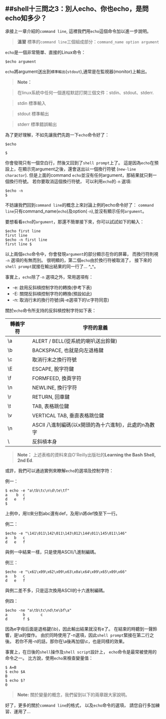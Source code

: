 ##shell十三問之3：別人echo、你也echo，是問echo知多少？
---

承接上一章介紹的`command line`, 這裡我們用`echo`這個命令加以進一步說明。

>  **溫習**
>  標準的`command line`三個組成部分：`command_name option argument`


`echo`是一個非常簡單、直接的Linux命令：

```shell
$echo argument
```
`echo`將argument送出到`標準輸出`(`stdout`),通常是在監視器(monitor)上輸出。


> **Note：**

> 在linux系統中任何一個進程默認打開三個文件：stdin、stdout、stderr.

> stdin  標準輸入

> stdout 標準輸出

> stderr 標準錯誤輸出



為了更好理解，不如先讓我們先跑一下`echo`命令好了：
```shell
$echo

$
```
你會發現只有一個空白行，然後又回到了`shell prompt`上了。
這是因為`echo`在預設上，在顯示完argument之後，還會送出以一個換行符號
(`new-line charactor`).
但是上面的command `echo`並沒有任何argument，那結果就只剩一個換行符號。
若你要取消這個換行符號， 可以利用`echo`的`-n` 選項:
```shell
$echo -n
$
```
不妨讓我們回到`command line`的概念上來討論上例的echo命令好了：
`command line`只有command_name(`echo`)及option(`-n`),並沒有顯示任何`argument`。


要想看看`echo`的`argument`，那還不簡單接下來，你可以試試如下的輸入：
```shell
$echo first line
first line
$echo -n first line
first line $
```
以上兩個`echo`命令中，你會發現`argument`的部分顯示在你的屏幕，
而換行符則視 `-n` 選項的有無而別。
很明顯的，第二個`echo`由於換行符被取消了，
接下來的`shell prompt`就接在輸出結果的同一行了... ^_^。

事實上，`echo`除了`-n` 選項之外，常用選項有：

- -e: 啟用反斜槓控制字符的轉換(參考下表)
- -E: 關閉反斜槓控制字符的轉換(預設如此)
- -n: 取消行末的換行符號(與-e選項下的\c字符同意)

關於`echo`命令所支持的反斜槓控制字符如下表：

|轉義字符|字符的意義|
---------|----------|
|\a | ALERT / BELL(從系統的喇叭送出鈴聲)|
|\b | BACKSPACE, 也就是向左退格鍵|
|\c | 取消行末之換行符號
|\E | ESCAPE, 脫字符鍵|
|\f | FORMFEED, 換頁字符|
|\n | NEWLINE,  換行字符 |
|\r | RETURN,  回車鍵|
|\t | TAB, 表格跳位鍵|
|\v | VERTICAL TAB, 垂直表格跳位鍵|
|\n | ASCII 八進制編碼(以x開頭的為十六進制)，此處的n為數字
|\\ | 反斜槓本身|

> **Note：**
> 上述表格的資料來自O'Reilly出版社的**Learning the Bash Shell, 2nd Ed**.

或許，我們可以通過實例來瞭解`echo`的選項及控制字符：

例一：
```shell
$ echo -e "a\tb\tc\n\d\te\tf"
a    b	c
d	e	f
$
```
上例中，用\t來分割abc還有def，及用\n將def換至下一行。

例二：
```shell
$echo -e "\141\011\142\011\143\012\144\011\145\011\146"
a	b	c
d	e	f
```
與例一中結果一樣，只是使用ASCII八進制編碼。

例三：
```shell
$echo -e "\x61\x09\x62\x09\x63\x0a\x64\x09\x65\x09\x66"
a	b	c
d	e	f
```
與例二差不多，只是這次換用ASCII的十六進制編碼。


例四：
```shell
$echo -ne "a\tb\tc\nd\te\bf\a"
a       b       c
d       f $
```
因為e字母后面是退格鍵(\b)，因此輸出結果就沒有e了。
在結束的時聽到一聲鈴響，是\a的傑作。
由於同時使用了-n選項，因此`shell prompt`緊接在第二行之後。
若你不用-n的話，那你在\a後再加個\c，也是同樣的效果。

事實上，在日後的`shell`操作及`shell script`設計上，
`echo`命令是最常被使用的命令之一。
比方說，使用`echo`來檢查變量值：
```shell
$ A=B
$ echo $A
B
$ echo $?
0
```

>  **Note:**
>  關於變量的概念，我們留到以下的兩章跟大家說明。


好了，更多的關於`command line`的格式， 以及`echo`命令的選項，
請您自行多加練習、運用了...






